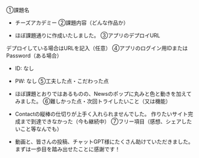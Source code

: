 ①課題名

* チーズアカデミー
②課題内容（どんな作品か）

* ほぼ課題通りに作成いたしました。
③アプリのデプロイURL

デプロイしている場合はURLを記入（任意）
④アプリのログイン用IDまたはPassword（ある場合）

* ID: なし
* PW: なし
⑤工夫した点・こだわった点

* ほぼ課題とおりではあるものの、Newsのポップに丸みと色と動きを加えてみました。
⑥難しかった点・次回トライしたいこと（又は機能）

* Contactの縦棒の仕切りが上手く入れられませんでした。 作りたいサイト完成まで到達できなかった（今も継続中）
⑦フリー項目（感想、シェアしたいこと等なんでも）

* 動画と、皆さんの投稿、チャットGPT様にたくさん助けていただきました。 まずは一歩目を踏み出せたことに感謝です！
